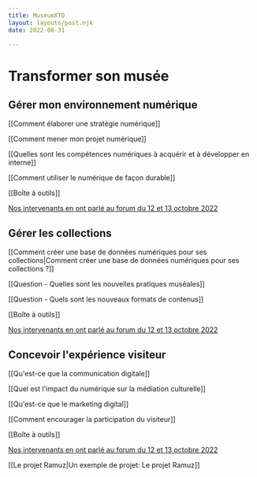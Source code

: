 ```yaml
---
title: MuseumXTD  
layout: layouts/post.njk  
date: 2022-08-31

---
```

# Transformer son musée
## Gérer mon environnement numérique

[[Comment élaborer une stratégie numérique]]

[[Comment mener mon projet numérique]]

[[Quelles sont les compétences numériques à acquérir et à développer en interne]]

[[Comment utiliser le numérique de façon durable]]

[[Boîte à outils]]

[Nos intervenants en ont parlé au forum du 12 et 13 octobre 2022](https://www.youtube.com/channel/UCTZJM5WsXDkH8QgMdACUNyw)

## Gérer les collections
[[Comment créer une base de données numériques pour ses collections|Comment créer une base de données numériques pour ses collections ?]]

[[Question - Quelles sont les nouvelles pratiques muséales]]

[[Question - Quels sont les nouveaux formats de contenus]]

[[Boîte à outils]]

[Nos intervenants en ont parlé au forum du 12 et 13 octobre 2022](https://www.youtube.com/channel/UCTZJM5WsXDkH8QgMdACUNyw)


## Concevoir l'expérience visiteur
[[Qu'est-ce que la communication digitale]]

[[Quel est l'impact du numérique sur la médiation culturelle]]

[[Qu'est-ce que le marketing digital]]

[[Comment encourager la participation du visiteur]]

[[Boîte à outils]]

[Nos intervenants en ont parlé au forum du 12 et 13 octobre 2022](https://www.youtube.com/channel/UCTZJM5WsXDkH8QgMdACUNyw)

[[Le projet Ramuz|Un exemple de projet: Le projet Ramuz]]



